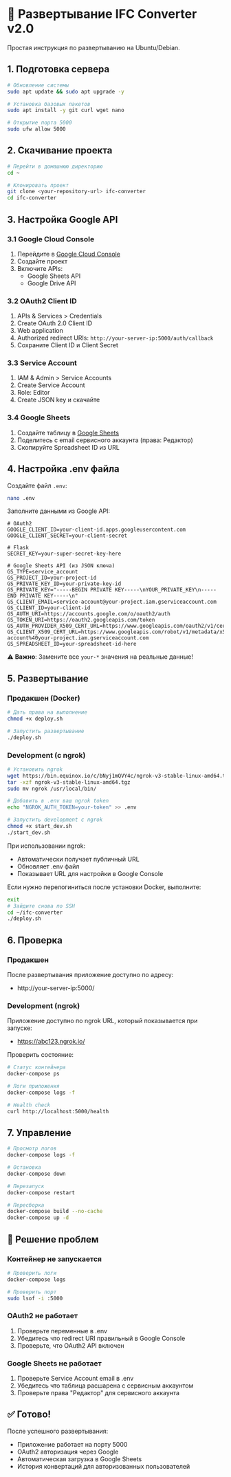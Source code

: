 # 🚀 Развертывание IFC Converter v2.0

Простая инструкция по развертыванию на Ubuntu/Debian.

## 1. Подготовка сервера

```bash
# Обновление системы
sudo apt update && sudo apt upgrade -y

# Установка базовых пакетов
sudo apt install -y git curl wget nano

# Открытие порта 5000
sudo ufw allow 5000
```

## 2. Скачивание проекта

```bash
# Перейти в домашнюю директорию
cd ~

# Клонировать проект
git clone <your-repository-url> ifc-converter
cd ifc-converter
```

## 3. Настройка Google API

### 3.1 Google Cloud Console
1. Перейдите в [Google Cloud Console](https://console.cloud.google.com/)
2. Создайте проект
3. Включите APIs:
   - Google Sheets API
   - Google Drive API

### 3.2 OAuth2 Client ID
1. APIs & Services > Credentials
2. Create OAuth 2.0 Client ID
3. Web application
4. Authorized redirect URIs: `http://your-server-ip:5000/auth/callback`
5. Сохраните Client ID и Client Secret

### 3.3 Service Account
1. IAM & Admin > Service Accounts
2. Create Service Account
3. Role: Editor
4. Create JSON key и скачайте

### 3.4 Google Sheets
1. Создайте таблицу в [Google Sheets](https://sheets.google.com/)
2. Поделитесь с email сервисного аккаунта (права: Редактор)
3. Скопируйте Spreadsheet ID из URL

## 4. Настройка .env файла

Создайте файл `.env`:

```bash
nano .env
```

Заполните данными из Google API:

```env
# OAuth2
GOOGLE_CLIENT_ID=your-client-id.apps.googleusercontent.com
GOOGLE_CLIENT_SECRET=your-client-secret

# Flask
SECRET_KEY=your-super-secret-key-here

# Google Sheets API (из JSON ключа)
GS_TYPE=service_account
GS_PROJECT_ID=your-project-id
GS_PRIVATE_KEY_ID=your-private-key-id
GS_PRIVATE_KEY="-----BEGIN PRIVATE KEY-----\nYOUR_PRIVATE_KEY\n-----END PRIVATE KEY-----\n"
GS_CLIENT_EMAIL=service-account@your-project.iam.gserviceaccount.com
GS_CLIENT_ID=your-client-id
GS_AUTH_URI=https://accounts.google.com/o/oauth2/auth
GS_TOKEN_URI=https://oauth2.googleapis.com/token
GS_AUTH_PROVIDER_X509_CERT_URL=https://www.googleapis.com/oauth2/v1/certs
GS_CLIENT_X509_CERT_URL=https://www.googleapis.com/robot/v1/metadata/x509/service-account%40your-project.iam.gserviceaccount.com
GS_SPREADSHEET_ID=your-spreadsheet-id-here
```

⚠️ **Важно**: Замените все `your-*` значения на реальные данные!

## 5. Развертывание

### Продакшен (Docker)
```bash
# Дать права на выполнение
chmod +x deploy.sh

# Запустить развертывание
./deploy.sh
```

### Development (с ngrok)
```bash
# Установить ngrok
wget https://bin.equinox.io/c/bNyj1mQVY4c/ngrok-v3-stable-linux-amd64.tgz
tar -xzf ngrok-v3-stable-linux-amd64.tgz
sudo mv ngrok /usr/local/bin/

# Добавить в .env ваш ngrok token
echo "NGROK_AUTH_TOKEN=your-token" >> .env

# Запустить development с ngrok
chmod +x start_dev.sh
./start_dev.sh
```

При использовании ngrok:
- Автоматически получает публичный URL
- Обновляет .env файл
- Показывает URL для настройки в Google Console

Если нужно перелогиниться после установки Docker, выполните:
```bash
exit
# Зайдите снова по SSH
cd ~/ifc-converter
./deploy.sh
```

## 6. Проверка

### Продакшен
После развертывания приложение доступно по адресу:
- http://your-server-ip:5000/

### Development (ngrok)
Приложение доступно по ngrok URL, который показывается при запуске:
- https://abc123.ngrok.io/

Проверить состояние:
```bash
# Статус контейнера
docker-compose ps

# Логи приложения
docker-compose logs -f

# Health check
curl http://localhost:5000/health
```

## 7. Управление

```bash
# Просмотр логов
docker-compose logs -f

# Остановка
docker-compose down

# Перезапуск
docker-compose restart

# Пересборка
docker-compose build --no-cache
docker-compose up -d
```

## 🔧 Решение проблем

### Контейнер не запускается
```bash
# Проверить логи
docker-compose logs

# Проверить порт
sudo lsof -i :5000
```

### OAuth2 не работает
1. Проверьте переменные в .env
2. Убедитесь что redirect URI правильный в Google Console
3. Проверьте, что OAuth2 API включен

### Google Sheets не работает
1. Проверьте Service Account email в .env
2. Убедитесь что таблица расшарена с сервисным аккаунтом
3. Проверьте права "Редактор" для сервисного аккаунта

## ✅ Готово!

После успешного развертывания:
- Приложение работает на порту 5000
- OAuth2 авторизация через Google
- Автоматическая загрузка в Google Sheets
- История конвертаций для авторизованных пользователей